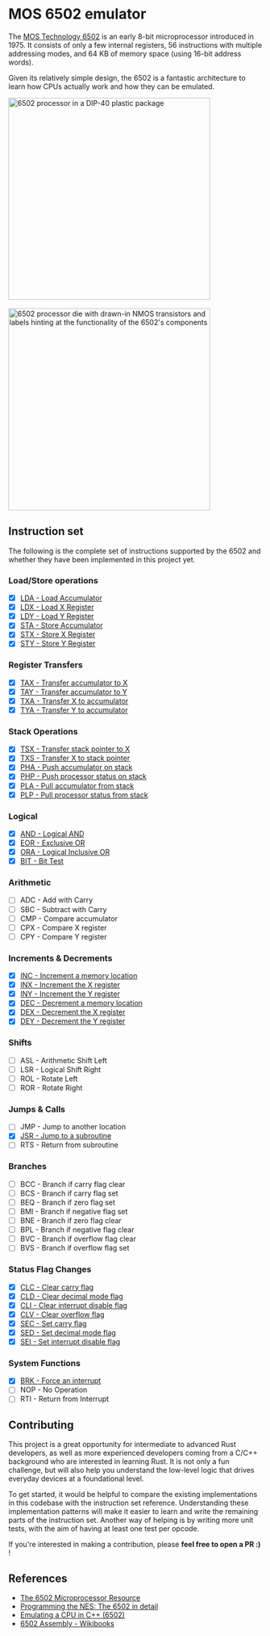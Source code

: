 # MOS 6502 emulator
The [MOS Technology 6502](https://en.wikipedia.org/wiki/MOS_Technology_6502) is an early 8-bit microprocessor introduced in 1975. It consists of only a
few internal registers, 56 instructions with multiple addressing modes, and 64 KB of
memory space (using 16-bit address words).

Given its relatively simple design, the 6502 is a fantastic architecture to learn how CPUs
actually work and how they can be emulated.

<img src="https://github.com/user-attachments/assets/d5dd902d-df3b-4e54-8b87-991bec17b23f" alt="6502 processor in a DIP-40 plastic package" width="400"/>
<br></br>
<img src="https://github.com/user-attachments/assets/c494bfde-e476-4073-b2b9-84872a9f4da9" alt="6502 processor die with drawn-in NMOS transistors and labels hinting at the functionality of the 6502's components" width="400"/>

## Instruction set
The following is the complete set of instructions supported by the 6502 and whether they
have been implemented in this project yet.

### Load/Store operations
- [x] [LDA - Load Accumulator](src/ins/load_store/lda.rs)
- [x] [LDX - Load X Register](src/ins/load_store/ldx.rs)
- [x] [LDY - Load Y Register](src/ins/load_store/ldy.rs)
- [x] [STA - Store Accumulator](src/ins/load_store/sta.rs)
- [x] [STX - Store X Register](src/ins/load_store/stx.rs)
- [x] [STY - Store Y Register](src/ins/load_store/sty.rs)

### Register Transfers
- [x] [TAX - Transfer accumulator to X](src/ins/reg_transfers/tax.rs)
- [x] [TAY - Transfer accumulator to Y](src/ins/reg_transfers/tay.rs)
- [x] [TXA - Transfer X to accumulator](src/ins/reg_transfers/txa.rs)
- [x] [TYA - Transfer Y to accumulator](src/ins/reg_transfers/tya.rs)

### Stack Operations
- [x] [TSX - Transfer stack pointer to X](src/ins/stack_ops/tsx.rs)
- [x] [TXS - Transfer X to stack pointer](src/ins/stack_ops/txs.rs)
- [x] [PHA - Push accumulator on stack](src/ins/stack_ops/pha.rs)
- [x] [PHP - Push processor status on stack](src/ins/stack_ops/php.rs)
- [x] [PLA - Pull accumulator from stack](src/ins/stack_ops/pla.rs)
- [x] [PLP - Pull processor status from stack](src/ins/stack_ops/plp.rs)

### Logical
- [x] [AND - Logical AND](src/ins/logical/and.rs)
- [x] [EOR - Exclusive OR](src/ins/logical/eor.rs)
- [x] [ORA - Logical Inclusive OR](src/ins/logical/ora.rs)
- [x] [BIT - Bit Test](src/ins/logical/bit.rs)

### Arithmetic
- [ ] ADC - Add with Carry
- [ ] SBC - Subtract with Carry
- [ ] CMP - Compare accumulator
- [ ] CPX - Compare X register
- [ ] CPY - Compare Y register

### Increments & Decrements
- [x] [INC - Increment a memory location](src/ins/inc_dec/inc.rs)
- [x] [INX - Increment the X register](src/ins/inc_dec/inx.rs)
- [x] [INY - Increment the Y register](src/ins/inc_dec/iny.rs)
- [x] [DEC - Decrement a memory location](src/ins/inc_dec/dec.rs)
- [x] [DEX - Decrement the X register](src/ins/inc_dec/dex.rs)
- [x] [DEY - Decrement the Y register](src/ins/inc_dec/dey.rs)

### Shifts
- [ ] ASL - Arithmetic Shift Left
- [ ] LSR - Logical Shift Right
- [ ] ROL - Rotate Left
- [ ] ROR - Rotate Right

### Jumps & Calls
- [ ] JMP - Jump to another location
- [x] [JSR - Jump to a subroutine](src/ins/jumps_calls/jsr.rs)
- [ ] RTS - Return from subroutine

### Branches
- [ ] BCC - Branch if carry flag clear
- [ ] BCS - Branch if carry flag set
- [ ] BEQ - Branch if zero flag set
- [ ] BMI - Branch if negative flag set
- [ ] BNE - Branch if zero flag clear
- [ ] BPL - Branch if negative flag clear
- [ ] BVC - Branch if overflow flag clear
- [ ] BVS - Branch if overflow flag set

### Status Flag Changes
- [x] [CLC - Clear carry flag](src/ins/status_flags/clc.rs)
- [x] [CLD - Clear decimal mode flag](src/ins/status_flags/cld.rs)
- [x] [CLI - Clear interrupt disable flag](src/ins/status_flags/cli.rs)
- [x] [CLV - Clear overflow flag](src/ins/status_flags/clv.rs)
- [x] [SEC - Set carry flag](src/ins/status_flags/sec.rs)
- [x] [SED - Set decimal mode flag](src/ins/status_flags/sed.rs)
- [x] [SEI - Set interrupt disable flag](src/ins/status_flags/sei.rs)

### System Functions
- [x] [BRK - Force an interrupt](src/ins/sys_funcs/brk.rs)
- [ ] NOP - No Operation
- [ ] RTI - Return from Interrupt

## Contributing
This project is a great opportunity for intermediate to advanced Rust developers, as well as more experienced developers coming from a C/C++ background who are interested in learning Rust. It is not only a fun challenge, but will also help you understand the low-level logic that drives everyday devices at a foundational level.

To get started, it would be helpful to compare the existing implementations in this codebase with the instruction set reference. Understanding these implementation patterns will make it easier to learn and write the remaining parts of the instruction set. Another way of helping is by writing more unit tests, with the aim of having at least one test per opcode.

If you're interested in making a contribution, please **feel free to open a PR :)** !

## References
- [The 6502 Microprocessor Resource](http://www.6502.org/users/obelisk/6502/)
- [Programming the NES: The 6502 in detail](https://www.middle-engine.com/blog/posts/2020/06/23/programming-the-nes-the-6502-in-detail)
- [Emulating a CPU in C++ (6502)](https://youtu.be/qJgsuQoy9bc)
- [6502 Assembly - Wikibooks](https://en.wikibooks.org/wiki/6502_Assembly)
